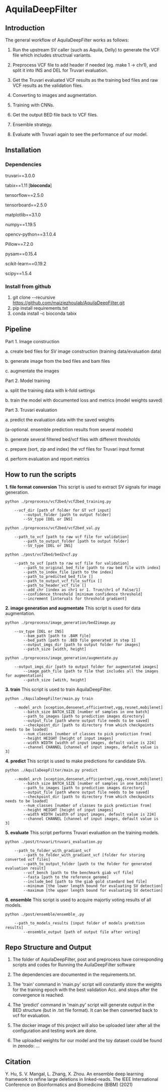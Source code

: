 # AquilaDeepFilter

## Introduction 
The general workflow of AquilaDeepFilter works as follows:

1. Run the upstream SV caller (such as Aquila, Delly) to generate the VCF file which includes structrual variants.

2. Preprocess VCF file to add header if needed (eg. make 1 -> chr1), and split it into INS and DEL for Truvari evaluation.

3. Get the Truvari evaluated VCF results as the training bed files and raw VCF results as the validation files.  

4. Converting to images and augmentation.

5. Training with CNNs.

6. Get the output BED file back to VCF files.

7. Ensemble strategy.

8. Evaluate with Truvari again to see the performance of our model.

## Installation
### Dependencies
truvari==3.0.0

tabix==1.11 [**bioconda**]

tensorflow==2.5.0

tensorboard==2.5.0

matplotlib==3.1.0

numpy==1.19.5

opencv-python==3.1.0.4

Pillow==7.2.0

pysam==0.15.4

scikit-learn==0.19.2

scipy==1.5.4

### Install from github
1. git clone --recursive https://github.com/maiziezhoulab/AquilaDeepFilter.git
2. pip install requirements.txt
3. conda install -c bioconda tabix

## Pipeline

Part 1. Image construction

a. create bed files for SV image construction (training data/evaluation data)

b. generate image from the bed files and bam files

c. augmentate the images

Part 2. Model training

a. split the training data with k-fold settings

b. train the model with documented loss and metrics (model weights saved)

Part 3. Truvari evaluation

a. predict the evaluation data with the saved weights

(a-optional. ensemble prediction results from several models)

b. generate several filtered bed/vcf files with different thresholds

c. prepare (sort, zip and index) the vcf files for Truvari input format

d. perform evaluation and report metrics

## How to run the scripts

**1. file format conversion**
      This script is used to extract SV signals for image generation.

	python ./preprocess/vcf2bed/vcf2bed_training.py 

		--vcf_dir [path of folder for GT vcf input]
            --output_folder [path to output folder]
            --SV_type [DEL or INS]

    python ./preprocess/vcf2bed/vcf2bed_val.py 

		--path_to_vcf [path to raw vcf file for validation]
            --path_to_output_folder [path to output folder]
            --SV_type [DEL or INS]

    python ./post/vcf2bed/bed2vcf.py 

		--path_to_vcf [path to raw vcf file for validation]
            --path_to_original_bed_file [path to raw bed file with index]
            --path_to_index_file [path to the index]
            --path_to_predicted_bed_file []
            --path_to_output_vcf_file_suffix []
            --path_to_header_vcf_file []
            --add_chr [index as chr1 or 1. True/chr1 of False/1]
            --confidence_threshold [minimum confidence threshold]
            --increment [intervals for threshold gradient]

**2. image generation and augmentate**
      This script is used for data augmentation.

	python ./preprocess/image_generation/bed2image.py 

		--sv_type [DEL or INS]
            --bam_path [path to .BAM file]
            --bed_path [path to .BED file generated in step 1]
            --output_imgs_dir [path to output folder for images]
            --patch_size [width, height]
    
    python ./preprocess/image_generation/augmentate.py 

		--output_imgs_dir [path to output folder for augmentated images]
            --image_path_file [path to file that includes all the images for augmentation]
            --patch_size [wdith, height]

**3. train**
      This script is used to train AquilaDeepFilter.  

	python ./AquilaDeepFilter/main.py train

		--model_arch [xception,densenet,efficientnet,vgg,resnet,mobilenet]
            --batch_size BATCH_SIZE [number of samples in one batch]
            --path_to_images [path to prediction images directory]
            --output_file [path where output file needs to be saved]
            --checkpoint_dir [path to directory from which checkpoints needs to be loaded]
            --num_classes [number of classes to pick prediction from]
            --height HEIGHT [height of input images]
            --width WIDTH [width of input images, default value is 224]
            --channel CHANNEL [channel of input images, default value is 3]

  
**4. predict**
      This script is used to make predictions for candidate SVs.  

	python ./AquilaDeepFilter/main.py predict

		--model_arch [xception,densenet,efficientnet,vgg,resnet,mobilenet]
            --batch_size BATCH_SIZE [number of samples in one batch]
            --path_to_images [path to prediction images directory]
            --output_file [path where output file needs to be saved]
            --checkpoint_dir [path to directory from which checkpoints needs to be loaded]
            --num_classes [number of classes to pick prediction from]
            --height HEIGHT [height of input images]
            --width WIDTH [width of input images, default value is 224]
            --channel CHANNEL [channel of input images, default value is 3]

**5. evaluate**
	This script performs Truvari evaluation on the training models.  

	python ./post/truvari/truvari_evaluation.py

	    --path_to_folder_with_gradiant_vcf
            --path_to_folder_with_gradiant_vcf [folder for storing converted vcf files]
            --path_to_output_folder [path to the folder for generated evaluation result]
            --vcf_bench [path to the benchmark giab vcf file]
            --fasta [path to the reference genome]
            --include_bed [path to the giab gold standard bed file]
            --minimum [the lower length bound for evaluating SV detection]
            --maximum [the upper length bound for evaluating SV detection]

**6. ensemble**
	This script is used to acquire majortiy voting results of all models.  

	python ./post/ensemble/ensemble_.py 

		--path_to_models_results [input folder of models predition results]
            --ensemble_output [path of output file after voting]

## Repo Structure and Output

1. The folder of AquilaDeepFilter, post and preprocess have corresponding scripts and codes for Running the AuilaDeepFilter software

2. The dependencies are documented in the requirements.txt.

3. The 'train' command in 'main.py' script will constantly store the weights for the training epoch with the best validation Acc. and stops after the convergence is reached.

4. The 'predict' command in 'main.py' script will generate output in the BED structure (but in .txt file format). It can be then converted back to vcf for evaluation.

5. The docker image of this project will also be uploaded later after all the configuration and testing work are done.

6. The uploaded weights for our model and the toy dataset could be found in zenodo: ...

Citation
--------
Y. Hu, S. V. Mangal, L. Zhang, X. Zhou. An ensemble deep learning framework to refine large deletions in linked-reads. The IEEE International Conference on Bioinformatics and Biomedicine (BIBM) (2021) 



